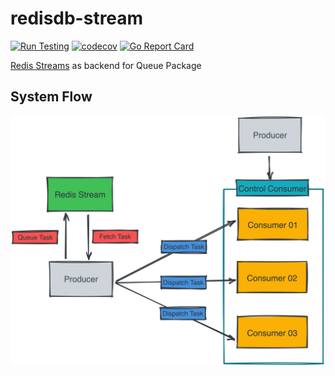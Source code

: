 # redisdb-stream

[![Run Testing](https://github.com/golang-queue/redisdb-stream/actions/workflows/go.yml/badge.svg)](https://github.com/golang-queue/redisdb-stream/actions/workflows/go.yml)
[![codecov](https://codecov.io/gh/golang-queue/redisdb-stream/branch/main/graph/badge.svg?token=FFZN8E2ZZB)](https://codecov.io/gh/golang-queue/redisdb-stream)
[![Go Report Card](https://goreportcard.com/badge/github.com/golang-queue/redisdb-stream)](https://goreportcard.com/report/github.com/golang-queue/redisdb-stream)

[Redis Streams](https://redis.io/docs/manual/data-types/streams/) as backend for Queue Package

## System Flow

![flow](./images/redis-stream.png)
